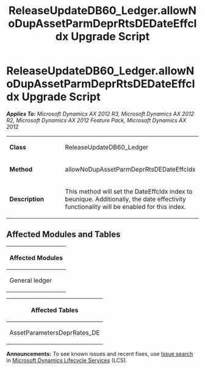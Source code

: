 ﻿---
title: ReleaseUpdateDB60_Ledger.allowNoDupAssetParmDeprRtsDEDateEffcIdx Upgrade Script
TOCTitle: ReleaseUpdateDB60_Ledger.allowNoDupAssetParmDeprRtsDEDateEffcIdx Upgrade Script
ms:assetid: d6736bff-ed43-356b-ec28-4c0f00101a9c
ms:mtpsurl: https://msdn.microsoft.com/en-us/library/JJ687045(v=AX.60)
ms:contentKeyID: 49711493
ms.date: 05/18/2015
mtps_version: v=AX.60
---

# ReleaseUpdateDB60\_Ledger.allowNoDupAssetParmDeprRtsDEDateEffcIdx Upgrade Script 


_**Applies To:** Microsoft Dynamics AX 2012 R3, Microsoft Dynamics AX 2012 R2, Microsoft Dynamics AX 2012 Feature Pack, Microsoft Dynamics AX 2012_

<table>
<colgroup>
<col style="width: 50%" />
<col style="width: 50%" />
</colgroup>
<tbody>
<tr class="odd">
<td><p><strong>Class</strong></p></td>
<td><p>ReleaseUpdateDB60_Ledger</p></td>
</tr>
<tr class="even">
<td><p><strong>Method</strong></p></td>
<td><p>allowNoDupAssetParmDeprRtsDEDateEffcIdx</p></td>
</tr>
<tr class="odd">
<td><p><strong>Description</strong></p></td>
<td><p>This method will set the DateEffcIdx index to beunique. Additionally, the date effectivity functionality will be enabled for this index.</p></td>
</tr>
</tbody>
</table>


## Affected Modules and Tables

<table>
<colgroup>
<col style="width: 100%" />
</colgroup>
<thead>
<tr class="header">
<th><p>Affected Modules</p></th>
</tr>
</thead>
<tbody>
<tr class="odd">
<td><p>General ledger</p></td>
</tr>
</tbody>
</table>


<table>
<colgroup>
<col style="width: 100%" />
</colgroup>
<thead>
<tr class="header">
<th><p>Affected Tables</p></th>
</tr>
</thead>
<tbody>
<tr class="odd">
<td><p>AssetParametersDeprRates_DE</p></td>
</tr>
</tbody>
</table>

  
**Announcements:** To see known issues and recent fixes, use [Issue search](http://go.microsoft.com/fwlink/?linkid=389258) in [Microsoft Dynamics Lifecycle Services](http://go.microsoft.com/fwlink/?linkid=306505) (LCS).

